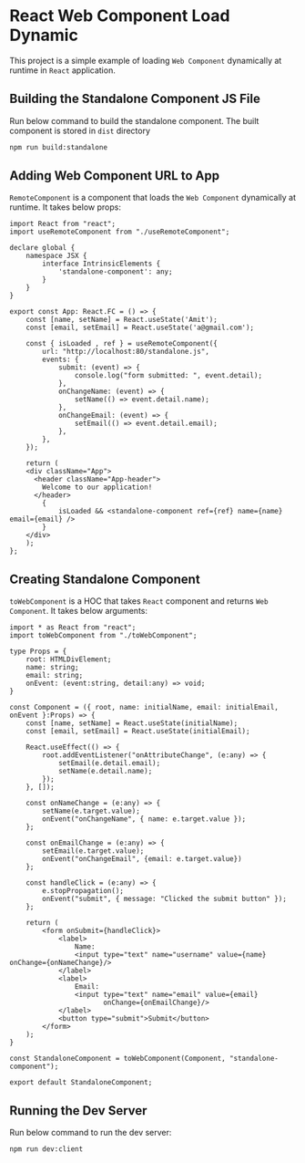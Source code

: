 # React Web Component Load Dynamic

This project is a simple example of loading `Web Component` dynamically at runtime in `React` application.

## Building the Standalone Component JS File

Run below command to build the standalone component. The built component is stored in `dist` directory

```sh
npm run build:standalone
```

## Adding Web Component URL to App

`RemoteComponent` is a component that loads the `Web Component` dynamically at runtime. It takes below props:

```tsx
import React from "react";
import useRemoteComponent from "./useRemoteComponent";

declare global {
    namespace JSX {
        interface IntrinsicElements {
            'standalone-component': any;
        }
    }
}

export const App: React.FC = () => {
    const [name, setName] = React.useState('Amit');
    const [email, setEmail] = React.useState('a@gmail.com');

    const { isLoaded , ref } = useRemoteComponent({
        url: "http://localhost:80/standalone.js",
        events: {
            submit: (event) => {
                console.log("form submitted: ", event.detail);
            },
            onChangeName: (event) => {
                setName(() => event.detail.name);
            },
            onChangeEmail: (event) => {
                setEmail(() => event.detail.email);
            },
        },
    });

    return (
    <div className="App">
      <header className="App-header">
        Welcome to our application!
      </header>
        {
            isLoaded && <standalone-component ref={ref} name={name} email={email} />
        }
    </div>
    );
};
```

## Creating Standalone Component

`toWebComponent` is a HOC that takes `React` component and returns `Web Component`. It takes below arguments:

```tsx
import * as React from "react";
import toWebComponent from "./toWebComponent";

type Props = {
    root: HTMLDivElement;
    name: string;
    email: string;
    onEvent: (event:string, detail:any) => void;
}

const Component = ({ root, name: initialName, email: initialEmail, onEvent }:Props) => {
    const [name, setName] = React.useState(initialName);
    const [email, setEmail] = React.useState(initialEmail);

    React.useEffect(() => {
        root.addEventListener("onAttributeChange", (e:any) => {
            setEmail(e.detail.email);
            setName(e.detail.name);
        });
    }, []);

    const onNameChange = (e:any) => {
        setName(e.target.value);
        onEvent("onChangeName", { name: e.target.value });
    };

    const onEmailChange = (e:any) => {
        setEmail(e.target.value);
        onEvent("onChangeEmail", {email: e.target.value})
    };

    const handleClick = (e:any) => {
        e.stopPropagation();
        onEvent("submit", { message: "Clicked the submit button" });
    };

    return (
        <form onSubmit={handleClick}>
            <label>
                Name:
                <input type="text" name="username" value={name} onChange={onNameChange}/>
            </label>
            <label>
                Email:
                <input type="text" name="email" value={email}
                       onChange={onEmailChange}/>
            </label>
            <button type="submit">Submit</button>
        </form>
    );
}

const StandaloneComponent = toWebComponent(Component, "standalone-component");

export default StandaloneComponent;
```

## Running the Dev Server

Run below command to run the dev server:

```sh
npm run dev:client
```
